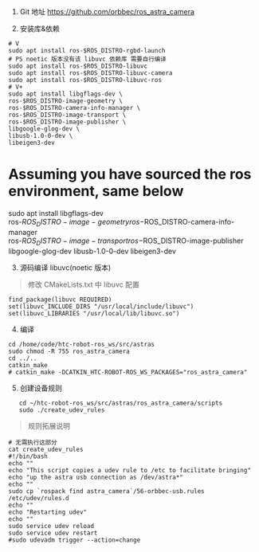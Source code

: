 1. Git 地址
   https://github.com/orbbec/ros_astra_camera

2. 安装库&依赖

```shell
# V
sudo apt install ros-$ROS_DISTRO-rgbd-launch
# PS noetic 版本没有该 libuvc 依赖库 需要自行编译
sudo apt install ros-$ROS_DISTRO-libuvc
sudo apt install ros-$ROS_DISTRO-libuvc-camera
sudo apt install ros-$ROS_DISTRO-libuvc-ros
# V+
sudo apt install libgflags-dev \
ros-$ROS_DISTRO-image-geometry \
ros-$ROS_DISTRO-camera-info-manager \
ros-$ROS_DISTRO-image-transport \
ros-$ROS_DISTRO-image-publisher \
libgoogle-glog-dev \
libusb-1.0-0-dev \
libeigen3-dev
```

# Assuming you have sourced the ros environment, same below

sudo apt install libgflags-dev  
ros-$ROS_DISTRO-image-geometry 
ros-$ROS_DISTRO-camera-info-manager\
ros-$ROS_DISTRO-image-transport 
ros-$ROS_DISTRO-image-publisher
libgoogle-glog-dev
libusb-1.0-0-dev libeigen3-dev

3. 源码编译 libuvc(noetic 版本)

> 修改 CMakeLists.txt 中 libuvc 配置

```shell
find_package(libuvc REQUIRED)
set(libuvc_INCLUDE_DIRS "/usr/local/include/libuvc")
set(libuvc_LIBRARIES "/usr/local/lib/libuvc.so")
```

4. 编译

```shell
cd /home/code/htc-robot-ros_ws/src/astras
sudo chmod -R 755 ros_astra_camera
cd ../..
catkin_make
# catkin_make -DCATKIN_HTC-ROBOT-ROS_WS_PACKAGES="ros_astra_camera"
```

5. 创建设备规则

```shell
   cd ~/htc-robot-ros_ws/src/astras/ros_astra_camera/scripts
   sudo ./create_udev_rules
```

> 规则拓展说明

```shell
# 无需执行这部分
cat create_udev_rules
#!/bin/bash
echo ""
echo "This script copies a udev rule to /etc to facilitate bringing"
echo "up the astra usb connection as /dev/astra*"
echo ""
sudo cp `rospack find astra_camera`/56-orbbec-usb.rules /etc/udev/rules.d
echo ""
echo "Restarting udev"
echo ""
sudo service udev reload
sudo service udev restart
#sudo udevadm trigger --action=change
```
